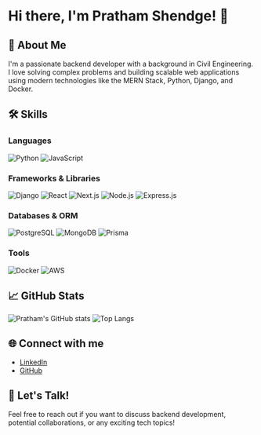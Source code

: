 # Hi there, I'm Pratham Shendge! 👋

## 🚀 About Me
I'm a passionate backend developer with a background in Civil Engineering. I love solving complex problems and building scalable web applications using modern technologies like the MERN Stack, Python, Django, and Docker.

## 🛠️ Skills

### Languages
![Python](https://img.shields.io/badge/Python-3670A0?style=for-the-badge&logo=python&logoColor=ffdd54)
![JavaScript](https://img.shields.io/badge/JavaScript-323330?style=for-the-badge&logo=javascript&logoColor=F7DF1E)

### Frameworks & Libraries
![Django](https://img.shields.io/badge/Django-092E20?style=for-the-badge&logo=django&logoColor=white)
![React](https://img.shields.io/badge/React-20232A?style=for-the-badge&logo=react&logoColor=61DAFB)
![Next.js](https://img.shields.io/badge/Next.js-000000?style=for-the-badge&logo=nextdotjs&logoColor=white)
![Node.js](https://img.shields.io/badge/Node.js-43853D?style=for-the-badge&logo=node.js&logoColor=white)
![Express.js](https://img.shields.io/badge/Express.js-404D59?style=for-the-badge)

### Databases & ORM
![PostgreSQL](https://img.shields.io/badge/PostgreSQL-316192?style=for-the-badge&logo=postgresql&logoColor=white)
![MongoDB](https://img.shields.io/badge/MongoDB-4EA94B?style=for-the-badge&logo=mongodb&logoColor=white)
![Prisma](https://img.shields.io/badge/Prisma-2D3748?style=for-the-badge&logo=prisma&logoColor=white)

### Tools
![Docker](https://img.shields.io/badge/Docker-2496ED?style=for-the-badge&logo=docker&logoColor=white)
![AWS](https://img.shields.io/badge/Amazon_AWS-232F3E?style=for-the-badge&logo=amazon-aws&logoColor=white)

## 📈 GitHub Stats

![Pratham's GitHub stats](https://github-readme-stats.vercel.app/api?username=chaosishere&show_icons=true&theme=radical)
![Top Langs](https://github-readme-stats.vercel.app/api/top-langs/?username=chaosishere&layout=compact&theme=radical)

## 🌐 Connect with me

- [LinkedIn](https://www.linkedin.com/in/pratham-shendge-07a199191/)
- [GitHub](https://github.com/chaosishere)

## 💬 Let's Talk!

Feel free to reach out if you want to discuss backend development, potential collaborations, or any exciting tech topics!
